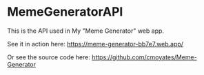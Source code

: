 # MemeGeneratorAPI

This is the API used in My "Meme Generator" web app.


See it in action here: https://meme-generator-bb7e7.web.app/

Or see the source code here: https://github.com/cmoyates/Meme-Generator
